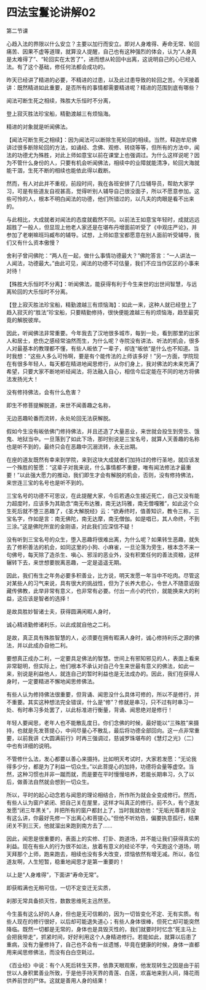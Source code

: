 # 四法宝鬘论讲解02

第二节课

心趋入法的界限以什么安立？主要以加行而安立。即对人身难得、寿命无常、轮回痛苦、因果不虚等道理，就算没人提醒，自己也有这种强烈的体会，认为“人身真是太难得了”、“轮回实在太苦了”，进而想从轮回中出离，这说明自己的心已经入法。有了这个基础，修任何法都会成功的。

昨天已经讲了精进的必要，不精进的过患，以及此过患导致的轮回之苦。今天接着讲：既然精进如此重要，是否所有的事情都需要精进呢？精进的范围到底有哪些？

闻法可断生死之相续，殊胜大乐恒时不分离，

登上寂灭胜法珍宝船，精勤渡越三有烦恼海。

精进的对象就是听闻佛法。

【闻法可断生死之相续】：因为闻法可以断除生死轮回的相续。当然，释迦牟尼佛讲过很多断除轮回的方法，如诵经、念佛、观修、转绕等等，但所有的方法中，闻法的功德尤为殊胜，对此上师如意宝以前在课堂上也强调过。为什么这样说呢？因为不管什么身份的人，只要有机会听闻佛法，相续中的业障就能清净，轮回大海就能干涸，生死不断的相续也能依此得以截断。

然而，有人对此并不重视，前段时间，我在各班安排了几位辅导员，帮助大家学习，可是有些道友自视甚高，觉得听别人辅导自己很没面子，所以不愿意参加。这些可怜的人，根本不明白闻法的功德，他们所错过的，以凡夫的肉眼是看不出来的。

与此相比，大成就者对闻法的态度就截然不同。以前法王如意宝年轻时，成就远远超胜了一般人，但显现上他老人家还是在堪布丹增面前听受了《中观庄严论》，并参加了老喇嘛班玛臧布的辅导。试想，上师如意宝都愿意在别人面前听受辅导，我们又有什么资本傲慢？

舍利子曾问佛陀：“两人在一起，做什么事情功德最大？”佛陀答言：“一人讲法一人闻法，功德最大。”由此可见，闻法的功德不可估量，我们不应当作区区的小事来对待！

【殊胜大乐恒时不分离】：听闻佛法，能获得有利于今生来世的出世间智慧，与远离轮回的大乐恒时不分离。

【登上寂灭胜法珍宝船，精勤渡越三有烦恼海】：如此一来，这种人就已经登上了趋入寂灭的“胜法”珍宝船，只要精勤修持，很快便能渡越三有的烦恼海，趋至最究竟的解脱彼岸。

因此，听闻佛法非常重要。今年我去了汉地很多城市，每到一处，看到那里的出家人和居士，悲伤之感经常油然而生，为什么呢？寺院没有讲法、听法的机会，很多人对最基本的教理都不懂，有些人皈依了一辈子，却连“皈依”是什么也不知道。当时我想：“这些人多么可怜啊，要是有个能传法的上师该多好！”另一方面，学院现在有很多年轻人，每天都在精进地闻思修行，从你们身上，我对佛法的未来充满了希望，只要大家不断地听经闻法，将法融入自心，相信今后定能在不同的地方将佛法发扬光大！

没有修持佛法，会有什么危害？

即生不修菩提解脱道，来世不闻善趣之名称，

无边恶趣轮番而流转，永处轮回无法获解脱。

假如今生没有皈依佛门修持佛法，并且还造了大量恶业，来世就会投生到旁生、饿鬼、地狱当中。一旦落到了如此下场，那时别说是三宝名号，就算人天善趣的名称也是听不到的，最终只会在恶趣中沉溺流转，永无出期。

在座的道友既然有幸来到学院，来到这块大成就者们加持过的修行圣地，就应该发一个殊胜的誓愿：“这辈子对我来说，什么事情都不重要，唯有闻法修法才最重要！”以此强大愿力的推动，我们即生才会有解脱的机会，否则，没有修持佛法，来世连三宝的名号也是听不到的。

三宝名号的功德不可思议，在此提醒大家，今后若遇众生接近死亡，自己又没有能力超度时，应该多为其助念“南无布达雅，南无达玛雅，南无僧嘎雅”，如此这个众生死后就不堕三恶趣了，《圣大解脱经》云：“欲寿终时，值善知识，教令三称，三宝名字，作如是言：南无佛陀，南无达摩，南无僧伽。如是唱已，其人命终，不到三涂。”这是佛陀所宣的金刚语，对此我们应深信不疑！

没有听到三宝名号的众生，堕入恶趣将很难出离，为什么呢？如果转生恶趣，就失去了修积善法的机会，如同这里的小狗、小麻雀，一旦沦落为旁生，根本念不来一句佛号，每天除了造杀生、嗔心、邪淫的恶业外，没有积累任何的善法资粮，这样辗转下去，来世想要脱离恶趣，一定是遥遥无期。

因此，我们有生之年务必要多积善业，比方说，明天发愿一年当中不吃肉。尽管这对某些人的习气来说，具有很大的挑战性，但为了长养大悲心，令世人不随意诋毁藏传佛教，此举非常有意义，也非常有必要。付出一点小的代价，就能换来大的利益，这应该是智者的选择！

是故具胜妙智诸士夫，获得圆满闲暇人身时，

诚心精进勤修诸利乐，以此成就自他之二利。

是故，真正具有殊胜智慧的人，必须要在拥有暇满人身时，诚心修持利乐之源的佛法，并以此成办自他二利。

要想真正成办二利，一定要具足佛法的智慧。世间上有邪知邪见的人，表面上看来非常聪明，但实际上，他们根本不承认对自己今生来世最有意义的佛法，如此一来，别说是利益他人，就连自己的暂时利益也是无法成办的。因此，我们在获得人身时，一定要精进不懈地闻思修佛法。

有些人认为修持佛法很重要，但背诵、闻思没什么具体可修的，所以不是修行，并不重要。其实这种想法完全错误，什么是“修”？修就是串习，只不过有时串习一处、有时串习多处罢了，以此标准进行衡量，背诵、闻思绝对是修行！

年轻人要闻思，老年人也不能散乱度日。你们念佛的时候，最好能以“三殊胜”来摄持，也就是先发菩提心，中间尽量心不散乱，最后将功德全部回向。这一点非常重要，以前我讲《大圆满前行》时再三强调过，慈诚罗珠堪布的《慧灯之光》（二）中也有详细的说明。

不管修什么法，发心都要以善心来摄持。比如明天考试时，大家若发愿：“无论我得多少分，都是为了利益一切众生。”以此菩提心的加持，功德将会量等虚空。当然，这种习惯也并非一蹴而就，而是要在平时慢慢培养，若能长期串习，久了以后，做善法自然就会想到一切众生。

所以，平时的起心动念若与闻思的理论相结合，所作所为就会全变成修行。然而，有些人认为窗户紧闭、把自己关在屋里，这样才叫真正的修行。前不久，有个道友发愿“闭三年黑关”，并把所有的窗户都封上了，当时我就劝他：“无垢光尊者并没有这么讲，你最好先修一下出离心和菩提心。”但他不听劝告，偏要执意孤行，结果闭关不到三天，他就溜出来跑到南方去了……

因此，闻思是很重要的，表面上的实修、打卦、跑道场，并不能让我们获得真实的利益。现在有些人的行为很不如法，放着有意义的经论不学，今天跑这个道场，明天拜那个上师，跑来跑去，相续也没有多大改变，烦恼依然有增无减。所以，各位道友啊，人生短暂，稳重地闻思才是第一重要的！

以上是“人身难得”，下面讲“寿命无常”。

即获暇满也无稍可信，一切不定变迁无实质，

刹那无常具备损灭性，数数思维死主迅然至。

今生虽有这么好的人身，但也是无可信赖的，因为一切皆变化不定、无有实质。有些人现在的修行很好，以后却可能退失道心；有些人身体很棒，但死亡却可能突然降临。既然一切都是无常的，身体也是具毁灭性的，我们就要时时忆念“死主马上会把我带走”，抓紧时间，好好利用这个人身精进修行。若能如此，就算以后患了重病，没有力量修持了，自己也不会有一丝遗憾，毕竟在健康的时候，身体一直都用来闻思修佛法，而没有白白空耗过。

《百业经》中说：有个人死后转生天界，依靠天眼观察，他发现转生之因是由于前世以人身积累善业所致，于是他手持天界的青莲、白莲，欢喜地来到人间，降花雨供养前世的尸体。这就是善用人身的结果！


